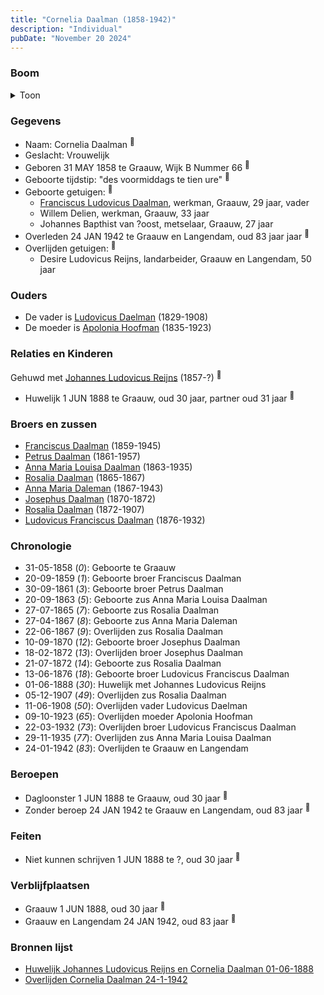 ```yaml
---
title: "Cornelia Daalman (1858-1942)"
description: "Individual"
pubDate: "November 20 2024"
---
```


### Boom
<details><summary>Toon</summary>

![test](https://www.plantuml.com/plantuml/svg/ZPDDRzim38Rl-XL4UzYfW3-QnWw2jFbS5tJjK7G3TWfecqsqo58WoGk28lzzTECbALOilGaKIJryN-h6URI-AfLmIwbNQB643FFbt9fA5qEZZ0LlKJk-8kt5GXO4kRIvejsPofNVG4bbHjRjGiwJ9UCtAn97NNE5pi6B0821iGNPfuNCbvgSwtPBbBhNWrXiXVW4trwVSc9NSNPN5UQtp2i78oHLeZu3TF0b288e1JWVnvFMPC2DNvubgM8BtKw6sMQM6UyLTNeGmSFm2SA4isyhvVnHebjMIirG5xFS6kSompXS4OOm_NuFOHeayDaYLci6QsZwAzP4IuHROvxVm2GCCncCut7y7vWKxXz-C4pSuWRQavREqMcYT3T36iN_07KxQoeAgUUS5eSm6W-vVQlzoZLXhZ20SoNd2xyXfSoQsRQY4U_YeiaGpG27G5F90RwAeYlnzxcXiPeKppz2F3Q3Ss1lv6aTcFHh_sTDkfVuf0ZH9KpxjIsNKLC3fE4EzPnqWMMzF0tar2nGSn4STkUHv2_jzhJnrKTMfnRoeqjp3TVlcz8iKv8aUq_QwRkUr1es5hHJqM0U0kA6v-Il-WS0)
</details>

### Gegevens
- Naam: Cornelia Daalman <sup><a href="../s00379/" style="text-decoration:none" title="Geboorteakte Cornelia Daalman 31-05-1858">:link:</a></sup>
- Geslacht: Vrouwelijk
- Geboren 31 MAY 1858 te Graauw, Wijk B Nummer 66 <sup><a href="../s00379/" style="text-decoration:none" title="Geboorteakte Cornelia Daalman 31-05-1858">:link:</a></sup>
- Geboorte tijdstip: "des voormiddags te tien ure" <sup><a href="../s00379/" style="text-decoration:none" title="Geboorteakte Cornelia Daalman 31-05-1858">:link:</a></sup>
- Geboorte getuigen: <sup><a href="../s00379/" style="text-decoration:none" title="Geboorteakte Cornelia Daalman 31-05-1858">:link:</a></sup>
  - [Franciscus Ludovicus Daalman](../i00029/), werkman, Graauw, 29 jaar, vader
  - Willem Delien, werkman, Graauw, 33 jaar
  - Johannes Bapthist van ?oost, metselaar, Graauw, 27 jaar
- Overleden 24 JAN 1942 te Graauw en Langendam, oud 83 jaar jaar <sup><a href="../s00407/" style="text-decoration:none" title="Overlijden Cornelia Daalman 24-1-1942">:link:</a></sup>
- Overlijden getuigen: <sup><a href="../s00407/" style="text-decoration:none" title="Overlijden Cornelia Daalman 24-1-1942">:link:</a></sup>
  - Desire Ludovicus Reijns, landarbeider, Graauw en Langendam, 50 jaar

### Ouders
- De vader is [Ludovicus Daelman](../i00029/) (1829-1908)
- De moeder is [Apolonia Hoofman](../i00028/) (1835-1923)

### Relaties en Kinderen

Gehuwd met [Johannes Ludovicus Reijns](../i00236/) (1857-?) <sup><a href="../s00380/" style="text-decoration:none" title="Huwelijk Johannes Ludovicus Reijns en Cornelia Daalman 01-06-1888">:link:</a></sup>
- Huwelijk 1 JUN 1888 te Graauw, oud 30 jaar, partner oud 31 jaar <sup><a href="../s00380/" style="text-decoration:none" title="Huwelijk Johannes Ludovicus Reijns en Cornelia Daalman 01-06-1888">:link:</a></sup>

### Broers en zussen
- [Franciscus Daalman](../i00227/) (1859-1945)
- [Petrus Daalman](../i00228/) (1861-1957)
- [Anna Maria Louisa Daalman](../i00229/) (1863-1935)
- [Rosalia Daalman](../i00230/) (1865-1867)
- [Anna Maria Daleman](../i00231/) (1867-1943)
- [Josephus Daalman](../i00232/) (1870-1872)
- [Rosalia Daalman](../i00233/) (1872-1907)
- [Ludovicus Franciscus Daalman](../i00234/) (1876-1932)

### Chronologie
- 31-05-1858 (<i>0</i>): Geboorte te Graauw
- 20-09-1859 (<i>1</i>): Geboorte broer Franciscus Daalman
- 30-09-1861 (<i>3</i>): Geboorte broer Petrus Daalman
- 20-09-1863 (<i>5</i>): Geboorte zus Anna Maria Louisa Daalman
- 27-07-1865 (<i>7</i>): Geboorte zus Rosalia Daalman
- 27-04-1867 (<i>8</i>): Geboorte zus Anna Maria Daleman
- 22-06-1867 (<i>9</i>): Overlijden zus Rosalia Daalman
- 10-09-1870 (<i>12</i>): Geboorte broer Josephus Daalman
- 18-02-1872 (<i>13</i>): Overlijden broer Josephus Daalman
- 21-07-1872 (<i>14</i>): Geboorte zus Rosalia Daalman
- 13-06-1876 (<i>18</i>): Geboorte broer Ludovicus Franciscus Daalman
- 01-06-1888 (<i>30</i>): Huwelijk met Johannes Ludovicus Reijns
- 05-12-1907 (<i>49</i>): Overlijden zus Rosalia Daalman
- 11-06-1908 (<i>50</i>): Overlijden vader Ludovicus Daelman
- 09-10-1923 (<i>65</i>): Overlijden moeder Apolonia Hoofman
- 22-03-1932 (<i>73</i>): Overlijden broer Ludovicus Franciscus Daalman
- 29-11-1935 (<i>77</i>): Overlijden zus Anna Maria Louisa Daalman
- 24-01-1942 (<i>83</i>): Overlijden te Graauw en Langendam

### Beroepen
- Dagloonster 1 JUN 1888 te Graauw, oud 30 jaar <sup><a href="../s00380/" style="text-decoration:none" title="Huwelijk Johannes Ludovicus Reijns en Cornelia Daalman 01-06-1888">:link:</a></sup>
- Zonder beroep 24 JAN 1942 te Graauw en Langendam, oud 83 jaar <sup><a href="../s00407/" style="text-decoration:none" title="Overlijden Cornelia Daalman 24-1-1942">:link:</a></sup>

### Feiten
- Niet kunnen schrijven 1 JUN 1888 te ?, oud 30 jaar <sup><a href="../s00380/" style="text-decoration:none" title="Huwelijk Johannes Ludovicus Reijns en Cornelia Daalman 01-06-1888">:link:</a></sup>

### Verblijfplaatsen
- Graauw  1 JUN 1888, oud 30 jaar  <sup><a href="../s00380/" style="text-decoration:none" title="Huwelijk Johannes Ludovicus Reijns en Cornelia Daalman 01-06-1888">:link:</a></sup>
- Graauw en Langendam  24 JAN 1942, oud 83 jaar  <sup><a href="../s00407/" style="text-decoration:none" title="Overlijden Cornelia Daalman 24-1-1942">:link:</a></sup>

### Bronnen lijst
- [Huwelijk Johannes Ludovicus Reijns en Cornelia Daalman 01-06-1888](../s00380/)
- [Overlijden Cornelia Daalman 24-1-1942](../s00407/)